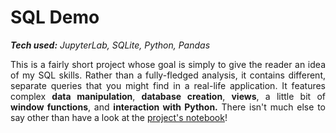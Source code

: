 # SQL Demo

_**Tech used:** JupyterLab, SQLite, Python, Pandas_

<p align="justify">This is a fairly short project whose goal is simply to give the reader an idea of my SQL skills. Rather than a fully-fledged analysis, it contains different, separate queries that you might find in a real-life application. It features complex <b>data manipulation</b>, <b>database creation</b>, <b>views</b>, a little bit of <b>window functions</b>, and <b>interaction with Python.</b> There isn't much else to say other than have a look at the <a href="https://github.com/NicolaBagala/portfolio/blob/master/data/sql_demo/sql_demo.ipynb">project's notebook</a>!</p>

